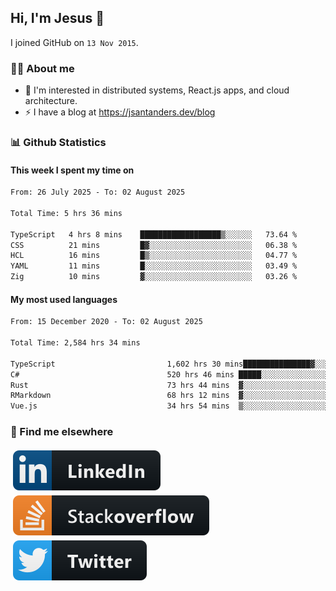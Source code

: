 ## Hi, I'm Jesus 👋

I joined GitHub on `13 Nov 2015`.

<!-- Talking about you -->

### 👨‍💻 About me

- 👦 I'm interested in distributed systems, React.js apps, and cloud architecture.
- ⚡️ I have a blog at <https://jsantanders.dev/blog>

### 📊 Github Statistics

#### This week I spent my time on

<!--START_SECTION:weekly-->

```txt
From: 26 July 2025 - To: 02 August 2025

Total Time: 5 hrs 36 mins

TypeScript   4 hrs 8 mins    ██████████████████▒░░░░░░   73.64 %
CSS          21 mins         █▓░░░░░░░░░░░░░░░░░░░░░░░   06.38 %
HCL          16 mins         █▒░░░░░░░░░░░░░░░░░░░░░░░   04.77 %
YAML         11 mins         █░░░░░░░░░░░░░░░░░░░░░░░░   03.49 %
Zig          10 mins         ▓░░░░░░░░░░░░░░░░░░░░░░░░   03.26 %
```

<!--END_SECTION:weekly-->

#### My most used languages

<!--START_SECTION:alltime-->

```txt
From: 15 December 2020 - To: 02 August 2025

Total Time: 2,584 hrs 34 mins

TypeScript                         1,602 hrs 30 mins███████████████▓░░░░░░░░░   62.00 %
C#                                 520 hrs 46 mins █████░░░░░░░░░░░░░░░░░░░░   20.15 %
Rust                               73 hrs 44 mins  ▓░░░░░░░░░░░░░░░░░░░░░░░░   02.85 %
RMarkdown                          68 hrs 12 mins  ▓░░░░░░░░░░░░░░░░░░░░░░░░   02.64 %
Vue.js                             34 hrs 54 mins  ▒░░░░░░░░░░░░░░░░░░░░░░░░   01.35 %
```

<!--END_SECTION:alltime-->

### 📢 Find me elsewhere

<p>
  <a target="_blank" href="https://linkedin.com/in/jsantanders">
    <img src="https://github.com/jsantanders/jsantanders/blob/master/img/linkedin.svg" alt="LinkedIn" style="vertical-align:top; margin:4px">
  </a>
  
  <a target="_blank" href="https://stackoverflow.com/users/7318331/jesus-santander">
    <img src="https://github.com/jsantanders/jsantanders/blob/master/img/stackoverflow.svg" alt="StackOverflow" style="vertical-align:top; margin:4px">
  </a>
  
  <a target="_blank" href="http://twitter.com/jsantanders">
    <img src="https://github.com/jsantanders/jsantanders/blob/master/img/twitter.svg" alt="Twitter" style="vertical-align:top; margin:4px">
  </a>
</p>
